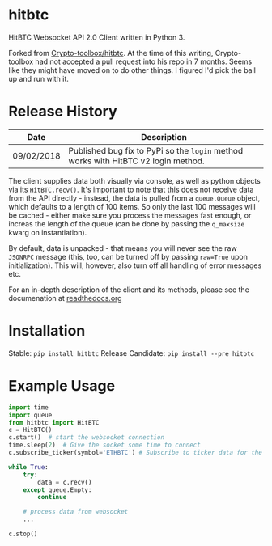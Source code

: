 # hitbtc
HitBTC Websocket API 2.0 Client written in Python 3.

Forked from [Crypto-toolbox/hitbtc](https://github.com/Crypto-toolbox/hitbtc).  At the time of this writing,
Crypto-toolbox had not accepted a pull request into his repo in 7 months.  Seems like they might have
moved on to do other things.  I figured I'd pick the ball up and run with it.  

# Release History


| Date     | Description  |
| -------- | ------------ |
| 09/02/2018 | Published bug fix to PyPi so the `login` method works with HitBTC v2 login method. |

The client supplies data both visually via console, as well as python objects via its `HitBTC.recv()`.
It's important to note that this does not receive data from the API directly -
instead, the data is pulled from a `queue.Queue` object, which defaults to a length of
100 items. So only the last 100 messages will be cached - either make sure you process the messages
fast enough, or increas the length of the queue (can be done by passing the `q_maxsize` kwarg on
instantiation).

By default, data is unpacked - that means you will never see the raw `JSONRPC` message
(this, too, can be turned off by passing `raw=True` upon initialization). This will, however, also
turn off all handling of error messages etc.

For an in-depth description of the client and its methods, please see the documenation at
[readthedocs.org](http://hitbtc-websocket-api-20-client.readthedocs.io/en/latest/)


# Installation

Stable: `pip install hitbtc`
Release Candidate: `pip install --pre hitbtc`

# Example Usage

```python
import time
import queue
from hitbtc import HitBTC
c = HitBTC()
c.start()  # start the websocket connection
time.sleep(2)  # Give the socket some time to connect
c.subscribe_ticker(symbol='ETHBTC') # Subscribe to ticker data for the pair ETHBTC

while True:
    try:
        data = c.recv()
    except queue.Empty:
        continue

    # process data from websocket
    ...

c.stop()
```




